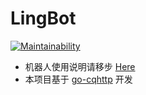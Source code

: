 # LingBot
[![Maintainability](https://api.codeclimate.com/v1/badges/33e0bc882e0acbf4a836/maintainability)](https://codeclimate.com/github/guimc233/LingBot/maintainability)
 * 机器人使用说明请移步 [Here](https://lingbot.guimc.ltd)
 * 本项目基于 [go-cqhttp](https://github.com/Mrs4s/go-cqhttp) 开发
